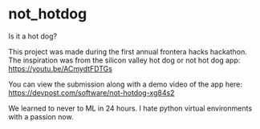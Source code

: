 # not_hotdog
Is it a hot dog?

This project was made during the first annual frontera hacks hackathon.
The inspiration was from the silicon valley hot dog or not hot dog app: https://youtu.be/ACmydtFDTGs

You can view the submission along with a demo video of the app here:
https://devpost.com/software/not-hotdog-xg84s2

We learned to never to ML in 24 hours. I hate python virtual environments with a passion now.

